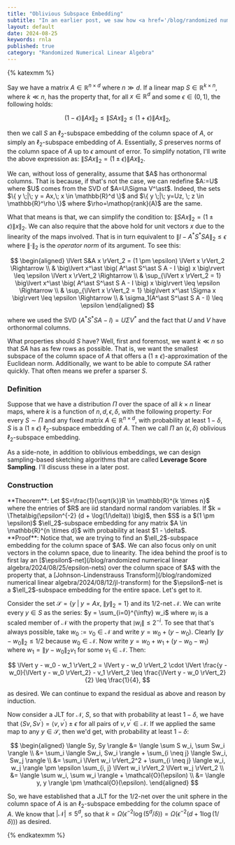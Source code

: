 ```yaml
---
title: "Oblivious Subspace Embedding"
subtitle: "In an earlier post, we saw how <a href='/blog/randomized numerical linear algebra/2024/08/12/jl-transform'>the Johnson-Lindenstrauss Transform</a> can reduce the dimensionality of a set of m points while preserving their pairwise distances. That's neat, but what if we need to preserve the pairwise distance between all (infinitely many) points in an entire subspace. This post introduces the concept of subspace embedding, which answers that question."
layout: default
date: 2024-08-25
keywords: rnla
published: true
category: "Randomized Numerical Linear Algebra"
---
```


{% katexmm %}

Say we have a matrix $A \in \mathbb{R}^{n \times d}$ where $n \gg d$.  If a linear map $S \in \mathbb{R}^{k \times n}$, where $k \ll n$, has the property that, for all $x \in \mathbb{R}^d$ and some $\epsilon \in (0, 1)$, the following holds:

$$
(1 - \epsilon) \lVert Ax \rVert_2 \leq \lVert SAx \rVert_2 \leq (1+\epsilon) \lVert Ax \rVert_2,
$$

then we call $S$ an $\ell_2$-subspace embedding of the column space of $A$, or simply an $\ell_2$-subspace embedding of $A$. Essentially, $S$ preserves norms of the column space of $A$ up to $\epsilon$ amount of error. To simplify notation, I'll write the above expression as: $\lVert SAx \rVert_2 = (1 \pm \epsilon) \lVert Ax \rVert_2$.


<div class="callout-purple" markdown="1">
<div class="with-margin" markdown="1">
We can, without loss of generality, assume that $A$ has orthonormal columns. That is because, if that's not the case, we can redefine $A:=U$ where $U$ comes from the SVD of $A=U\Sigma V^\ast$. Indeed, the sets $\{ y \;|\; y = Ax,\; x \in \mathbb{R}^d \}$ and $\{ y \;|\; y=Uz, \; z \in \mathbb{R}^\rho \}$ where $\rho=\mathop{rank}(A)$ are the same.

What that means is that, we can simplify the condition to: $\lVert SAx \rVert_2 = (1 \pm \epsilon) \lVert x \rVert_2$.  We can also require that the above hold for unit vectors $x$ due to the linearity of the maps involved. That is in turn equivalent to $\lVert I - A^\ast S^\ast S A \lVert_2 \leq \epsilon$ where $\lVert \cdot \rVert_2$ is the *operator norm* of its argument. To see this:


$$
\begin{aligned}
\lVert S&A x \rVert_2 = (1 \pm \epsilon) \lVert x \rVert_2 \Rightarrow \\
& \big\lvert x^\ast \big( A^\ast S^\ast S A - I \big) x \big\rvert \leq \epsilon \lVert x \rVert_2 \Rightarrow \\
& \sup_{\lVert x \rVert_2 = 1} \big\lvert x^\ast \big( A^\ast S^\ast S A - I \big) x \big\rvert \leq \epsilon \Rightarrow \\
& \sup_{\lVert x \rVert_2 = 1} \big\lvert x^\ast \Sigma x \big\rvert \leq \epsilon \Rightarrow \\
& \sigma_1(A^\ast S^\ast S A - I) \leq \epsilon
\end{aligned}
$$

where we used the SVD $(A^\ast S^\ast SA - I)=U \Sigma V^\ast$ and the fact that $U$ and $V$ have orthonormal columns.
</div>
</div>


What properties should $S$ have? Well, first and foremost, we want $k \ll n$ so that $SA$ has as few rows as possible. That is, we want the smallest subspace of the column space of $A$ that offers a $(1 \pm \epsilon)$-approximation of the Euclidean norm. Additionally, we want to be able to compute $SA$ rather quickly. That often means we prefer a sparser $S$.

### Definition

Suppose that we have a distribution $\Pi$ over the space of all $k \times n$ linear maps, where $k$ is a function of $n, d, \epsilon, \delta$, with the following property: For every $S \sim \Pi$ and any fixed matrix $A \in \mathbb{R}^{n \times d}$, with probability at least $1 - \delta$, $S$ is a $(1 \pm \epsilon)$ $\ell_2$-subspace embedding of $A$. Then we call $\Pi$ an $(\epsilon, \delta)$ oblivious $\ell_2$-subspace embedding.



As a side-note, in addition to oblivious embeddings, we can design sampling-based sketching algorithms that are called **Leverage Score Sampling**. I'll discuss these in a later post.

### Construction

<div class="callout-yellow" markdown="1">
<div class="with-margin" markdown="1">
**Theorem**: Let $S=\frac{1}{\sqrt{k}}R \in \mathbb{R}^{k \times n}$ where the entries of $R$ are iid standard normal random variables. If $k = \Theta\big(\epsilon^{-2} (d + \log(1/\delta)) \big)$, then $S$ is a $(1 \pm \epsilon)$ $\ell_2$-subspace embedding for any matrix $A \in \mathbb{R}^{n \times d}$ with probability at least $1 - \delta$.
</div>
</div>

<div class="callout-gray" markdown="1">
<div class="with-margin" markdown="1">
**Proof**: Notice that, we are trying to find an $\ell_2$-subspace embedding for the column space of $A$. We can also focus only on unit vectors in the column space, due to linearity. The idea behind the proof is to first lay an [$\epsilon$-net](/blog/randomized numerical linear algebra/2024/08/25/epsilon-nets) over the column space of $A$ with the property that, a [Johnson-Lindenstrauss Transform](/blog/randomized numerical linear algebra/2024/08/12/jl-transform) for the $\epsilon$-net is a $\ell_2$-subspace embedding for the entire space. Let's get to it.



Consider the set $\mathcal{S} = \{ y \;|\; y = Ax,\; \lVert y \rVert_2 = 1 \}$ and its $1/2$-net $\mathcal{N}$. We can write every $y \in S$ as the series: $y = \sum_{i=0}^{\infty} w_i$ where $w_i$ is a scaled member of $\mathcal{N}$ with the property that $\lVert w_i \rVert \leq 2^{-i}$. To see that that's always possible, take $w_0 := v_0 \in \mathcal{N}$ and write $y = w_0 + (y - w_0)$. Clearly $\lVert y - w_0 \rVert_2 \leq 1/2$ because $w_0 \in \mathcal{N}$. Now write $y = w_0 + w_1 + (y - w_0 - w_1)$ where $w_1 = \lVert y - w_0 \rVert_2 v_1$ for some $v_1 \in \mathcal{N}$. Then:

$$
\lVert y - w_0 - w_1 \rVert_2 = \lVert y - w_0 \rVert_2 \cdot \lVert \frac{y - w_0}{\lVert y - w_0 \rVert_2} - v_1 \rVert_2 \leq \frac{\lVert y - w_0 \rVert_2}{2} \leq \frac{1}{4},
$$

as desired. We can continue to expand the residual as above and reason by induction.



Now consider a JLT for $\mathcal{N}$, $S$, so that with probability at least $1 - \delta$, we have that $\langle Sv, Sv^\prime \rangle = \langle v, v^\prime \rangle \pm \epsilon$ for all pairs of $v, v^\prime \in \mathcal{N}$. If we applied the same map to any $y \in \mathcal{S}$, then we'd get, with probability at least $1 - \delta$:

$$
\begin{aligned}
\langle Sy, Sy \rangle &= \langle \sum S w_i, \sum Sw_i \rangle \\
&= \sum_i \langle Sw_i, Sw_i \rangle + \sum_{i \neq j} \langle Sw_i, Sw_j \rangle \\
&= \sum_i \lVert w_i \rVert_2^2 + \sum_{i \neq j} \langle w_i, w_j \rangle \pm \epsilon \sum_{i, j} \lVert w_i \rVert_2 \lVert w_j \rVert_2 \\
&= \langle \sum w_i, \sum w_i \rangle + \mathcal{O}(\epsilon) \\
&= \langle y, y \rangle \pm \mathcal{O}(\epsilon).
\end{aligned}
$$

So, we have established that a JLT for the $1/2$-net over the unit sphere in the column space of $A$ is an $\ell_2$-subspace embedding for the column space of $A$. We know that $\lvert \mathcal{N} \rvert \leq 5^d$, so that $k = \Omega(\epsilon^{-2} \log (5^d/\delta)) = \Omega(\epsilon^{-2} (d + 1\log (1/\delta)))$ as desired.
</div>
</div>

{% endkatexmm %}